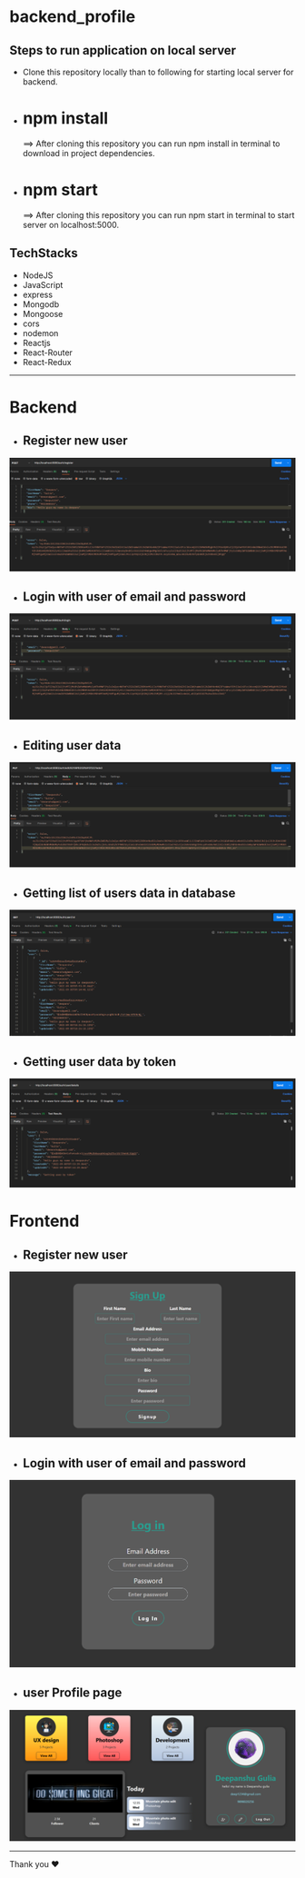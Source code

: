 # backend_profile

## Steps to run application on local server
* Clone this repository locally than to following for starting local server for backend.
  
* <h1>npm install</h1> ==> After cloning this repository you can run npm install in terminal to download in project dependencies.

* <h1>npm start</h1> ==> After cloning this repository you can run npm start in terminal to start server on localhost:5000.

## TechStacks
* NodeJS
* JavaScript
* express
* Mongodb
* Mongoose
* cors
* nodemon
* Reactjs
* React-Router
* React-Redux
<hr/>

# Backend

* ##  Register new user 
<img src="./images/register.png"/>

* ## Login with user of email and password
<img src="./images/authLogin.png"/>

* ##  Editing user data
<img src="./images/edits.png"/>

* ##  Getting list of users data in database
<img src="./images/list.png"/>

* ##  Getting user data by token
<img src="./images/details.png"/>

# Frontend

* ##  Register new user 
<img src="./images/signup.png"/>

* ## Login with user of email and password
<img src="./images/login.png"/>

* ##  user Profile page
<img src="./images/user.png"/>

<hr />
Thank you ❤️
